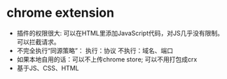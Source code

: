 # chrome extension

- 插件的权限很大:
     可以在HTML里添加JavaScript代码，对JS几乎没有限制。
     可以拦截请求。
- 不完全执行“同源策略”：
     执行：协议
     不执行：域名、端口
- 如果本地自用的话：可以不上传chrome store; 可以不用打包成crx
- 基于JS、CSS、HTML
